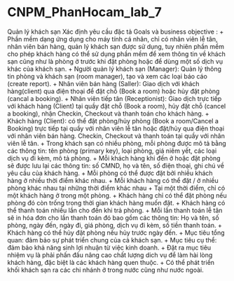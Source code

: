 # CNPM_PhanHocam_lab_7
Quản lý khách sạn
Xác định yêu cầu đặc tả Goals và business objective :
	+ Phần mềm dạng ứng dụng cho máy tính cá nhân, chỉ có nhân viên lễ tân, nhân viên bán hàng, quản lý khách sạn được sử dụng, tuy nhiên
    phần mềm cho phép khách hàng có thể sử dụng phần mềm để xem thông tin về khách sạn cũng như là phòng ở trước khi đặt phòng hoặc để 
    dùng một số dịch vụ khác của khách sạn.
	+ Người quản lý khách sạn (Manager): Quản lý thông tin phòng và khách sạn (room manager), tạo và xem các loại báo cáo (create report).
	+ Nhân viên bán hàng (Saller): Giao dịch với khách hàng(client) qua điện thoại để đặt chỗ (Book a room) hoặc hủy đặt phòng 
    (cancal a booking).
	+ Nhân viên tiếp tân (Receptionist): Giao dịch trực tiếp với khách hàng (Client) tại quầy đặt chỗ (Book a room), hủy đặt chỗ 
    (cancel a booking), nhận Checkin, Checkout và thanh toán cho khách hàng.
	+ Khách hàng (Client): có thể đặt phòng/hủy phòng (Book a room/Cancel a Booking) trực tiếp tại quầy với nhân viên lễ tân hoặc đặt/hủy 
    qua điện thoại với nhân viên bán hàng. Checkin, Checkout và thanh toán tại quầy với nhân viên lễ tân.
	+ Trong khách sạn có nhiều phòng, mỗi phòng được mô tả bằng các thông tin: tên phòng (primary key), loại phòng, giá niêm yết, các loại
    dịch vụ đi kèm, mô tả phòng.
	+ Mỗi khách hàng khi đến ở hoặc đặt phòng sẽ được lưu lại các thông tin: số CMND, họ và tên,  số điện thoại, ghi chú về yêu cầu của 
    khách hàng.
	+ Mỗi phòng có thể được đặt bởi nhiều khách hàng ở nhiều thời điểm khác nhau.
	+ Mỗi khách hàng có thể đặt / ở nhiều phòng khác nhau tại những thời điểm khác nhau
	+ Tại một thời điểm,  chỉ có một khách hàng ở trong một phòng.
	+ Khách hàng chỉ có thể đặt phòng nếu phòng đó còn trống trong thời gian khách hàng muốn đặt.
	+ Khách hàng có thể thanh toán nhiều lần cho đến khi trả phòng.
	+ Mỗi lần thanh toán lễ tân sẽ in hóa đơn cho lần thanh toán đó bao gồm các thông tin: Họ và tên, số phòng, ngày đến, ngày đi, giá phòng,
    dịch vụ đi kèm, số tiền thanh toán.
	+ Khách hàng có thể hủy đặt phòng nếu hủy trước ngày đến.
	+ Mục tiêu tổng quan: đảm bảo sự phát triển chung của cả khách sạn.
	+ Mục tiêu cụ thể: đảm bảo khả năng sinh lợi nhuận từ việc kinh doanh.
	+ Đặt ra mục tiêu nhiệm vụ là phải phấn đấu nâng cao chất lượng dich vụ để làm hài lòng khách hàng, đặc biệt là các khách hàng quen thuộc.
	+ Có thể phát triển khối khách sạn ra các chi nhánh ở trong nước cũng như nước ngoài.
